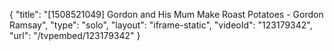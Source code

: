 {
    "title": "[1508521049] Gordon and His Mum Make Roast Potatoes - Gordon Ramsay",
    "type": "solo",
    "layout": "iframe-static",
    "videoId": "123179342",
    "url": "\/tvpembed\/123179342"
}